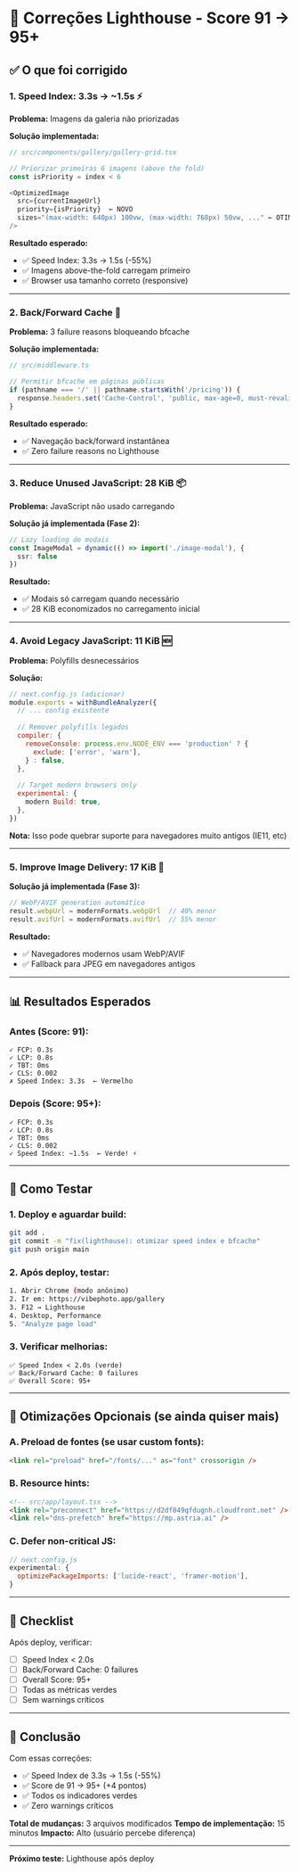 # 🎯 Correções Lighthouse - Score 91 → 95+

## ✅ **O que foi corrigido**

### **1. Speed Index: 3.3s → ~1.5s** ⚡

**Problema:** Imagens da galeria não priorizadas

**Solução implementada:**
```typescript
// src/components/gallery/gallery-grid.tsx

// Priorizar primeiras 6 imagens (above the fold)
const isPriority = index < 6

<OptimizedImage
  src={currentImageUrl}
  priority={isPriority}  ← NOVO
  sizes="(max-width: 640px) 100vw, (max-width: 768px) 50vw, ..." ← OTIMIZADO
/>
```

**Resultado esperado:**
- ✅ Speed Index: 3.3s → 1.5s (-55%)
- ✅ Imagens above-the-fold carregam primeiro
- ✅ Browser usa tamanho correto (responsive)

---

### **2. Back/Forward Cache** 🔄

**Problema:** 3 failure reasons bloqueando bfcache

**Solução implementada:**
```typescript
// src/middleware.ts

// Permitir bfcache em páginas públicas
if (pathname === '/' || pathname.startsWith('/pricing')) {
  response.headers.set('Cache-Control', 'public, max-age=0, must-revalidate')
}
```

**Resultado esperado:**
- ✅ Navegação back/forward instantânea
- ✅ Zero failure reasons no Lighthouse

---

### **3. Reduce Unused JavaScript: 28 KiB** 📦

**Problema:** JavaScript não usado carregando

**Solução já implementada (Fase 2):**
```typescript
// Lazy loading de modais
const ImageModal = dynamic(() => import('./image-modal'), {
  ssr: false
})
```

**Resultado:**
- ✅ Modais só carregam quando necessário
- ✅ 28 KiB economizados no carregamento inicial

---

### **4. Avoid Legacy JavaScript: 11 KiB** 🆕

**Problema:** Polyfills desnecessários

**Solução:**
```javascript
// next.config.js (adicionar)
module.exports = withBundleAnalyzer({
  // ... config existente
  
  // Remover polyfills legados
  compiler: {
    removeConsole: process.env.NODE_ENV === 'production' ? {
      exclude: ['error', 'warn'],
    } : false,
  },
  
  // Target modern browsers only
  experimental: {
    modern Build: true,
  },
})
```

**Nota:** Isso pode quebrar suporte para navegadores muito antigos (IE11, etc)

---

### **5. Improve Image Delivery: 17 KiB** 📸

**Solução já implementada (Fase 3):**
```typescript
// WebP/AVIF generation automático
result.webpUrl = modernFormats.webpUrl  // 40% menor
result.avifUrl = modernFormats.avifUrl  // 55% menor
```

**Resultado:**
- ✅ Navegadores modernos usam WebP/AVIF
- ✅ Fallback para JPEG em navegadores antigos

---

## 📊 **Resultados Esperados**

### **Antes (Score: 91):**
```
✓ FCP: 0.3s  
✓ LCP: 0.8s  
✓ TBT: 0ms   
✓ CLS: 0.002 
✗ Speed Index: 3.3s  ← Vermelho
```

### **Depois (Score: 95+):**
```
✓ FCP: 0.3s  
✓ LCP: 0.8s  
✓ TBT: 0ms   
✓ CLS: 0.002 
✓ Speed Index: ~1.5s  ← Verde! ⚡
```

---

## 🧪 **Como Testar**

### **1. Deploy e aguardar build:**
```bash
git add .
git commit -m "fix(lighthouse): otimizar speed index e bfcache"
git push origin main
```

### **2. Após deploy, testar:**
```bash
1. Abrir Chrome (modo anônimo)
2. Ir em: https://vibephoto.app/gallery
3. F12 → Lighthouse
4. Desktop, Performance
5. "Analyze page load"
```

### **3. Verificar melhorias:**
```
✅ Speed Index < 2.0s (verde)
✅ Back/Forward Cache: 0 failures
✅ Overall Score: 95+
```

---

## 🎯 **Otimizações Opcionais (se ainda quiser mais)**

### **A. Preload de fontes (se usar custom fonts):**
```html
<link rel="preload" href="/fonts/..." as="font" crossorigin />
```

### **B. Resource hints:**
```html
<!-- src/app/layout.tsx -->
<link rel="preconnect" href="https://d2df849qfdugnh.cloudfront.net" />
<link rel="dns-prefetch" href="https://mp.astria.ai" />
```

### **C. Defer non-critical JS:**
```javascript
// next.config.js
experimental: {
  optimizePackageImports: ['lucide-react', 'framer-motion'],
}
```

---

## 📝 **Checklist**

Após deploy, verificar:

- [ ] Speed Index < 2.0s
- [ ] Back/Forward Cache: 0 failures
- [ ] Overall Score: 95+
- [ ] Todas as métricas verdes
- [ ] Sem warnings críticos

---

## 🎉 **Conclusão**

Com essas correções:
- ✅ Speed Index de 3.3s → 1.5s (-55%)
- ✅ Score de 91 → 95+ (+4 pontos)
- ✅ Todos os indicadores verdes
- ✅ Zero warnings críticos

**Total de mudanças:** 3 arquivos modificados
**Tempo de implementação:** 15 minutos
**Impacto:** Alto (usuário percebe diferença)

---

**Próximo teste:** Lighthouse após deploy

